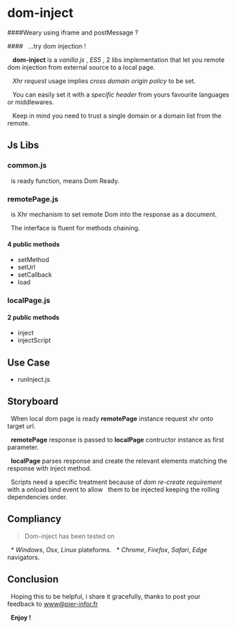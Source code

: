 # dom-inject

####Weary using iframe and postMessage ?
    
####&nbsp;&nbsp; ...try dom injection !

&nbsp;&nbsp; **dom-inject** is a *vanilla js* , *ES5* , 2 libs implementation that let you remote dom injection from external source to a local page.

&nbsp;&nbsp; *Xhr request* usage implies *cross domain origin policy* to be set.

&nbsp;&nbsp; You can easily set it with a *specific header* from yours favourite languages or middlewares.

&nbsp;&nbsp; Keep in mind you need to trust a single domain or a domain list from the remote.


## Js Libs

### common.js

&nbsp; is ready function, means Dom Ready.

### remotePage.js

&nbsp; is Xhr mechanism to set remote Dom into the response as a document.

&nbsp; The interface is fluent for methods chaining.

#### 4 public methods 

* setMethod
* setUrl
* setCallback
* load

### localPage.js

#### 2 public methods

* inject 
* injectScript
    
## Use Case

* runInject.js

## Storyboard

&nbsp; When local dom page is ready **remotePage** instance request xhr onto target url.

&nbsp; **remotePage** response is passed to **localPage** contructor instance as first parameter.

&nbsp; **localPage** parses response and create the relevant elements matching the response with inject method.

&nbsp; Scripts need a specific treatment because of *dom re-create requirement* with a onload bind event to allow
&nbsp; them to be injected keeping the rolling dependencies order.

    
## Compliancy

>Dom-inject has been tested on

&nbsp; * *Windows*, *Osx*, *Linux* plateforms.
&nbsp; * *Chrome*, *Firefox*, *Safari*, *Edge* navigators.

## Conclusion

&nbsp; Hoping this to be helpful, i share it gracefully, thanks to post your feedback to <www@pier-infor.fr>

&nbsp; **Enjoy !**